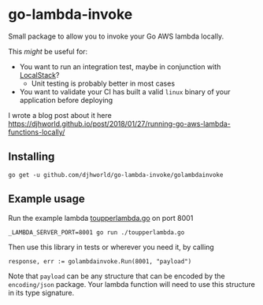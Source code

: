 # go-lambda-invoke

Small package to allow you to invoke your Go AWS lambda locally.

This _might_ be useful for:

* You want to run an integration test, maybe in conjunction with [LocalStack](https://github.com/atlassian/localstack)?
  * Unit testing is probably better in most cases
* You want to validate your CI has built a valid `linux` binary of your application before deploying

I wrote a blog post about it here https://djhworld.github.io/post/2018/01/27/running-go-aws-lambda-functions-locally/

## Installing

```
go get -u github.com/djhworld/go-lambda-invoke/golambdainvoke
```

## Example usage

Run the example lambda [toupperlambda.go](/toupperlambda.go) on port 8001

```
_LAMBDA_SERVER_PORT=8001 go run ./toupperlambda.go
```

Then use this library in tests or wherever you need it, by calling 

```
response, err := golambdainvoke.Run(8001, "payload")
```

Note that `payload` can be any structure that can be encoded by the `encoding/json` package. Your lambda function will need to use this structure in its type signature.
